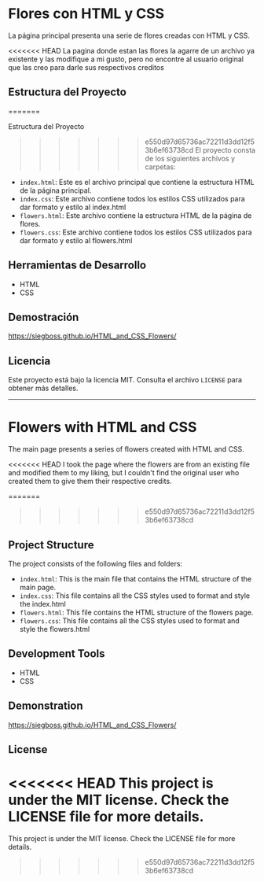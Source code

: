 # Flores con HTML y CSS
La página principal presenta una serie de flores creadas con HTML y CSS.

<<<<<<< HEAD
La pagina donde estan las flores la agarre de un archivo ya existente y las modifique a mi gusto, pero no encontre al usuario original que las creo para darle sus respectivos creditos

## Estructura del Proyecto
=======


Estructura del Proyecto
>>>>>>> e550d97d65736ac72211d3dd12f53b6ef63738cd
El proyecto consta de los siguientes archivos y carpetas:

- `index.html`: Este es el archivo principal que contiene la estructura HTML de la página principal.
- `index.css`: Este archivo contiene todos los estilos CSS utilizados para dar formato y estilo al index.html
- `flowers.html`: Este archivo contiene la estructura HTML de la página de flores.
- `flowers.css`: Este archivo contiene todos los estilos CSS utilizados para dar formato y estilo al flowers.html
  
## Herramientas de Desarrollo
- HTML
- CSS

## Demostración
https://siegboss.github.io/HTML_and_CSS_Flowers/

## Licencia
Este proyecto está bajo la licencia MIT. Consulta el archivo `LICENSE` para obtener más detalles.

------------------------------

# Flowers with HTML and CSS
The main page presents a series of flowers created with HTML and CSS.

<<<<<<< HEAD
I took the page where the flowers are from an existing file and modified them to my liking, but I couldn't find the original user who created them to give them their respective credits.

=======
>>>>>>> e550d97d65736ac72211d3dd12f53b6ef63738cd
## Project Structure
The project consists of the following files and folders:

- `index.html`: This is the main file that contains the HTML structure of the main page.
- `index.css`: This file contains all the CSS styles used to format and style the index.html
- `flowers.html`: This file contains the HTML structure of the flowers page.
- `flowers.css`: This file contains all the CSS styles used to format and style the flowers.html

## Development Tools
- HTML
- CSS
  
## Demonstration
https://siegboss.github.io/HTML_and_CSS_Flowers/

## License
<<<<<<< HEAD
This project is under the MIT license. Check the LICENSE file for more details.
=======
This project is under the MIT license. Check the LICENSE file for more details.
>>>>>>> e550d97d65736ac72211d3dd12f53b6ef63738cd
